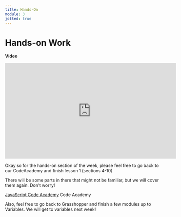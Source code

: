 ```yaml
---
title: Hands-On
module: 3
jotted: true
---
```


# Hands-on Work

**Video**
<div class="embed-responsive embed-responsive-16by9"><iframe width="560" height="315" src="https://www.youtube.com/embed/dhIJX8loqcE" frameborder="0" allow="accelerometer; autoplay; encrypted-media; gyroscope; picture-in-picture" allowfullscreen></iframe></div>

Okay so for the hands-on section of the week, please feel free to go back to our CodeAcademy and finish lesson 1 (sections 4-10)

There will be some parts in there that might not be familiar, but we will cover them again.  Don't worry!

[JavaScript Code Academy](https://www.codecademy.com/courses/introduction-to-javascript/lessons/introduction-to-javascript/exercises/intro?action=resume_content_item) Code Academy

Also, feel free to go back to Grasshopper and finish a few modules up to Variables.  We will get to variables next week!